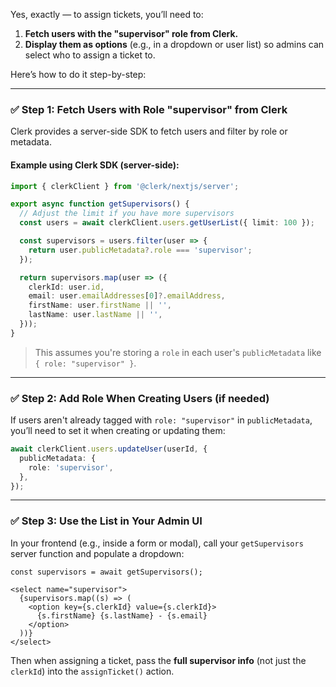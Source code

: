 Yes, exactly — to assign tickets, you’ll need to:

1. **Fetch users with the "supervisor" role from Clerk.**
2. **Display them as options** (e.g., in a dropdown or user list) so admins can select who to assign a ticket to.

Here’s how to do it step-by-step:

---

### ✅ Step 1: Fetch Users with Role "supervisor" from Clerk

Clerk provides a server-side SDK to fetch users and filter by role or metadata.

#### Example using Clerk SDK (server-side):

```ts
import { clerkClient } from '@clerk/nextjs/server';

export async function getSupervisors() {
  // Adjust the limit if you have more supervisors
  const users = await clerkClient.users.getUserList({ limit: 100 });

  const supervisors = users.filter(user => {
    return user.publicMetadata?.role === 'supervisor';
  });

  return supervisors.map(user => ({
    clerkId: user.id,
    email: user.emailAddresses[0]?.emailAddress,
    firstName: user.firstName || '',
    lastName: user.lastName || '',
  }));
}
```

> This assumes you're storing a `role` in each user's `publicMetadata` like `{ role: "supervisor" }`.

---

### ✅ Step 2: Add Role When Creating Users (if needed)

If users aren't already tagged with `role: "supervisor"` in `publicMetadata`, you’ll need to set it when creating or updating them:

```ts
await clerkClient.users.updateUser(userId, {
  publicMetadata: {
    role: 'supervisor',
  },
});
```

---

### ✅ Step 3: Use the List in Your Admin UI

In your frontend (e.g., inside a form or modal), call your `getSupervisors` server function and populate a dropdown:

```tsx
const supervisors = await getSupervisors();

<select name="supervisor">
  {supervisors.map((s) => (
    <option key={s.clerkId} value={s.clerkId}>
      {s.firstName} {s.lastName} - {s.email}
    </option>
  ))}
</select>
```

Then when assigning a ticket, pass the **full supervisor info** (not just the `clerkId`) into the `assignTicket()` action.
